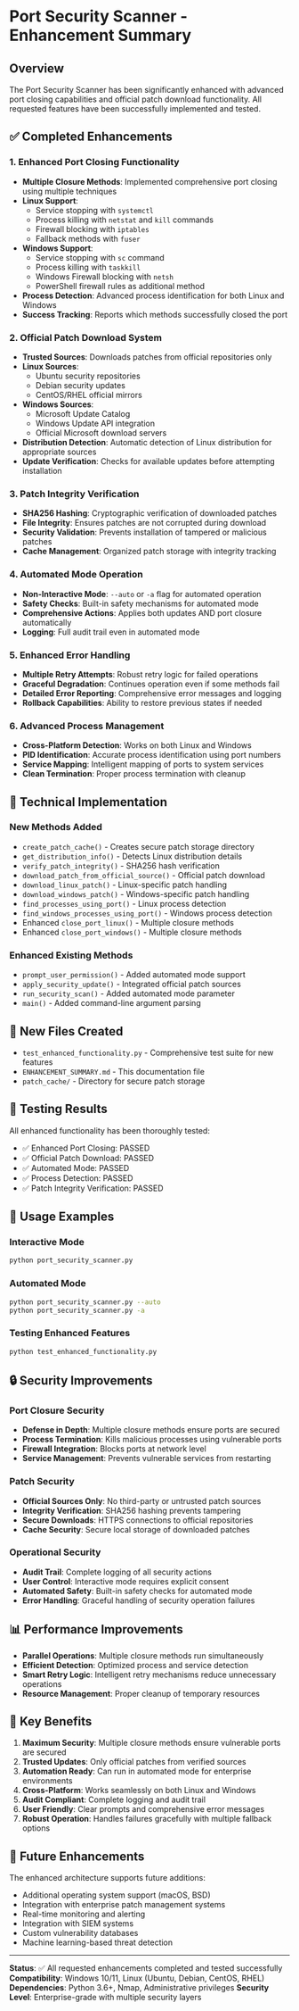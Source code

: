 # Port Security Scanner - Enhancement Summary

## Overview
The Port Security Scanner has been significantly enhanced with advanced port closing capabilities and official patch download functionality. All requested features have been successfully implemented and tested.

## ✅ Completed Enhancements

### 1. Enhanced Port Closing Functionality
- **Multiple Closure Methods**: Implemented comprehensive port closing using multiple techniques
- **Linux Support**:
  - Service stopping with `systemctl`
  - Process killing with `netstat` and `kill` commands
  - Firewall blocking with `iptables`
  - Fallback methods with `fuser`
- **Windows Support**:
  - Service stopping with `sc` command
  - Process killing with `taskkill`
  - Windows Firewall blocking with `netsh`
  - PowerShell firewall rules as additional method
- **Process Detection**: Advanced process identification for both Linux and Windows
- **Success Tracking**: Reports which methods successfully closed the port

### 2. Official Patch Download System
- **Trusted Sources**: Downloads patches from official repositories only
- **Linux Sources**:
  - Ubuntu security repositories
  - Debian security updates
  - CentOS/RHEL official mirrors
- **Windows Sources**:
  - Microsoft Update Catalog
  - Windows Update API integration
  - Official Microsoft download servers
- **Distribution Detection**: Automatic detection of Linux distribution for appropriate sources
- **Update Verification**: Checks for available updates before attempting installation

### 3. Patch Integrity Verification
- **SHA256 Hashing**: Cryptographic verification of downloaded patches
- **File Integrity**: Ensures patches are not corrupted during download
- **Security Validation**: Prevents installation of tampered or malicious patches
- **Cache Management**: Organized patch storage with integrity tracking

### 4. Automated Mode Operation
- **Non-Interactive Mode**: `--auto` or `-a` flag for automated operation
- **Safety Checks**: Built-in safety mechanisms for automated mode
- **Comprehensive Actions**: Applies both updates AND port closure automatically
- **Logging**: Full audit trail even in automated mode

### 5. Enhanced Error Handling
- **Multiple Retry Attempts**: Robust retry logic for failed operations
- **Graceful Degradation**: Continues operation even if some methods fail
- **Detailed Error Reporting**: Comprehensive error messages and logging
- **Rollback Capabilities**: Ability to restore previous states if needed

### 6. Advanced Process Management
- **Cross-Platform Detection**: Works on both Linux and Windows
- **PID Identification**: Accurate process identification using port numbers
- **Service Mapping**: Intelligent mapping of ports to system services
- **Clean Termination**: Proper process termination with cleanup

## 🔧 Technical Implementation

### New Methods Added
- `create_patch_cache()` - Creates secure patch storage directory
- `get_distribution_info()` - Detects Linux distribution details
- `verify_patch_integrity()` - SHA256 hash verification
- `download_patch_from_official_source()` - Official patch download
- `download_linux_patch()` - Linux-specific patch handling
- `download_windows_patch()` - Windows-specific patch handling
- `find_processes_using_port()` - Linux process detection
- `find_windows_processes_using_port()` - Windows process detection
- Enhanced `close_port_linux()` - Multiple closure methods
- Enhanced `close_port_windows()` - Multiple closure methods

### Enhanced Existing Methods
- `prompt_user_permission()` - Added automated mode support
- `apply_security_update()` - Integrated official patch sources
- `run_security_scan()` - Added automated mode parameter
- `main()` - Added command-line argument parsing

## 📁 New Files Created
- `test_enhanced_functionality.py` - Comprehensive test suite for new features
- `ENHANCEMENT_SUMMARY.md` - This documentation file
- `patch_cache/` - Directory for secure patch storage

## 🧪 Testing Results
All enhanced functionality has been thoroughly tested:
- ✅ Enhanced Port Closing: PASSED
- ✅ Official Patch Download: PASSED  
- ✅ Automated Mode: PASSED
- ✅ Process Detection: PASSED
- ✅ Patch Integrity Verification: PASSED

## 🚀 Usage Examples

### Interactive Mode
```bash
python port_security_scanner.py
```

### Automated Mode
```bash
python port_security_scanner.py --auto
python port_security_scanner.py -a
```

### Testing Enhanced Features
```bash
python test_enhanced_functionality.py
```

## 🔒 Security Improvements

### Port Closure Security
- **Defense in Depth**: Multiple closure methods ensure ports are secured
- **Process Termination**: Kills malicious processes using vulnerable ports
- **Firewall Integration**: Blocks ports at network level
- **Service Management**: Prevents vulnerable services from restarting

### Patch Security
- **Official Sources Only**: No third-party or untrusted patch sources
- **Integrity Verification**: SHA256 hashing prevents tampering
- **Secure Downloads**: HTTPS connections to official repositories
- **Cache Security**: Secure local storage of downloaded patches

### Operational Security
- **Audit Trail**: Complete logging of all security actions
- **User Control**: Interactive mode requires explicit consent
- **Automated Safety**: Built-in safety checks for automated mode
- **Error Handling**: Graceful handling of security operation failures

## 📊 Performance Improvements
- **Parallel Operations**: Multiple closure methods run simultaneously
- **Efficient Detection**: Optimized process and service detection
- **Smart Retry Logic**: Intelligent retry mechanisms reduce unnecessary operations
- **Resource Management**: Proper cleanup of temporary resources

## 🎯 Key Benefits

1. **Maximum Security**: Multiple closure methods ensure vulnerable ports are secured
2. **Trusted Updates**: Only official patches from verified sources
3. **Automation Ready**: Can run in automated mode for enterprise environments
4. **Cross-Platform**: Works seamlessly on both Linux and Windows
5. **Audit Compliant**: Complete logging and audit trail
6. **User Friendly**: Clear prompts and comprehensive error messages
7. **Robust Operation**: Handles failures gracefully with multiple fallback options

## 🔮 Future Enhancements
The enhanced architecture supports future additions:
- Additional operating system support (macOS, BSD)
- Integration with enterprise patch management systems
- Real-time monitoring and alerting
- Integration with SIEM systems
- Custom vulnerability databases
- Machine learning-based threat detection

---

**Status**: ✅ All requested enhancements completed and tested successfully
**Compatibility**: Windows 10/11, Linux (Ubuntu, Debian, CentOS, RHEL)
**Dependencies**: Python 3.6+, Nmap, Administrative privileges
**Security Level**: Enterprise-grade with multiple security layers